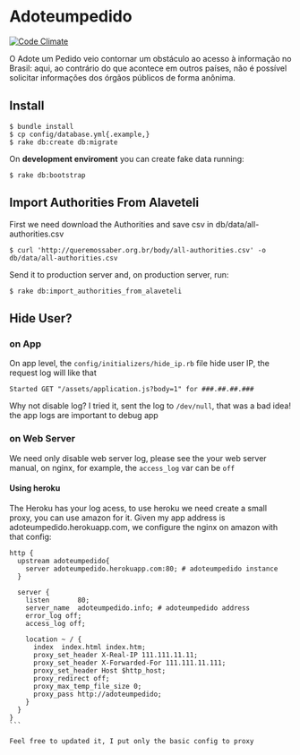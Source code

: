 Adoteumpedido
=============

[![Code Climate](https://codeclimate.com/github/dukex/adoteumpedido.png)](https://codeclimate.com/github/dukex/adoteumpedido)


O Adote um Pedido veio contornar um obstáculo ao acesso à informação no Brasil: aqui, ao contrário do que acontece em outros países, não é possível solicitar informações dos órgãos públicos de forma anônima.

## Install

```
$ bundle install
$ cp config/database.yml{.example,}
$ rake db:create db:migrate
```

On **development enviroment** you can create fake data running:

```
$ rake db:bootstrap
```


## Import Authorities From Alaveteli

First we need download the Authorities and save csv in db/data/all-authorities.csv

```
$ curl 'http://queremossaber.org.br/body/all-authorities.csv' -o db/data/all-authorities.csv
```

Send it to production server and, on production server, run:

```
$ rake db:import_authorities_from_alaveteli
```

## Hide User?

### on App

On app level, the ```config/initializers/hide_ip.rb``` file hide user IP, the
request log will like that

```
Started GET "/assets/application.js?body=1" for ###.##.##.###
```

Why not disable log? I tried it, sent the log to ```/dev/null```, that was a bad
idea! the app logs are important to debug app

### on Web Server

We need only disable web server log, please see the your web server manual,
on nginx, for example, the ```access_log``` var can be ```off```

#### Using heroku

The Heroku has your log acess, to use heroku we need create a small proxy, you can
use amazon for it. Given my app address is adoteumpedido.herokuapp.com, we configure
the nginx on amazon with that config:

````
http {
  upstream adoteumpedido{
    server adoteumpedido.herokuapp.com:80; # adoteumpedido instance
  }

  server {
    listen       80;
    server_name  adoteumpedido.info; # adoteumpedido address
    error_log off;
    access_log off;

    location ~ / {
      index  index.html index.htm;
      proxy_set_header X-Real-IP 111.111.11.11;
      proxy_set_header X-Forwarded-For 111.111.11.111;
      proxy_set_header Host $http_host;
      proxy_redirect off;
      proxy_max_temp_file_size 0;
      proxy_pass http://adoteumpedido;
    }
  }
}
```

Feel free to updated it, I put only the basic config to proxy

